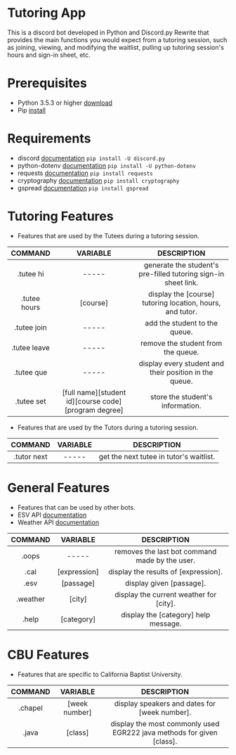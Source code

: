 # Tutoring App
This is a discord bot developed in Python and Discord.py Rewrite that provides the main functions you would expect from a tutoring session, such as joining, viewing, and modifying the waitlist, pulling up tutoring session's hours and sign-in sheet, etc.

# Prerequisites
- Python 3.5.3 or higher [download](https://www.python.org/downloads)
- Pip [install](https://pip.pypa.io/en/stable/installing)

# Requirements 
- discord [documentation](https://discordpy.readthedocs.io) ```pip install -U discord.py```
- python-dotenv [documentation](https://pypi.org/project/python-dotenv) ```pip install -U python-dotenv```
- requests [documentation](https://requests.readthedocs.io/en/master) ```pip install requests```
- cryptography [documentation](https://cryptography.io/en/latest/index.html) ```pip install cryptography```
- gspread [documentation](https://gspread.readthedocs.io/en/latest) ```pip install gspread```

# Tutoring Features
- Features that are used by the Tutees during a tutoring session.

COMMAND | VARIABLE | DESCRIPTION
| :---: | :---: | :---:
.tutee hi | ----- | generate the student's pre-filled tutoring sign-in sheet link. 
.tutee hours | [course] | display the [course] tutoring location, hours, and tutor.
.tutee join | ----- | add the student to the queue. 
.tutee leave | ----- | remove the student from the queue. 
.tutee que | ----- | display every student and their position in the queue.
.tutee set | [full name][student id][course code][program degree] | store the student's information. 

- Features that are used by the Tutors during a tutoring session.

COMMAND | VARIABLE | DESCRIPTION
| :---: | :---: | :---:
.tutor next | ----- | get the next tutee in tutor's waitlist. 

# General Features
- Features that can be used by other bots. 
- ESV API [documentation](https://api.esv.org/docs)
- Weather API [documentation](https://openweathermap.org/current)

COMMAND | VARIABLE | DESCRIPTION
| :---: | :---: | :---:
.oops | ----- | removes the last bot command made by the user.
.cal | [expression] | display the results of [expression].
.esv | [passage] | display given [passage].
.weather | [city] | display the current weather for [city].
.help | [category] | display the [category] help message.

# CBU Features
- Features that are specific to California Baptist University. 

COMMAND | VARIABLE | DESCRIPTION
| :---: | :---: | :---:
.chapel | [week number] | display speakers and dates for [week number].
.java | [class] | display the most commonly used EGR222 java methods for given [class].
